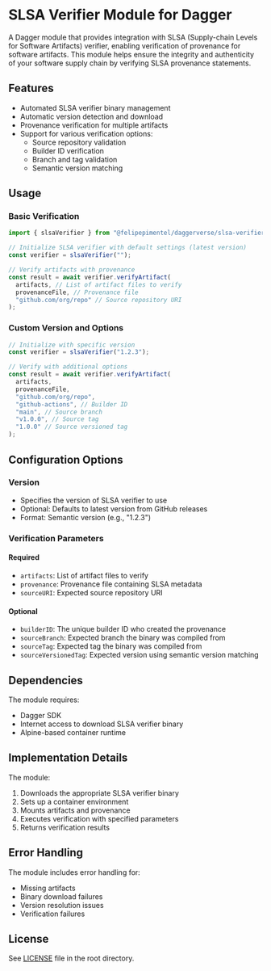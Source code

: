 # SLSA Verifier Module for Dagger

A Dagger module that provides integration with SLSA (Supply-chain Levels for Software Artifacts) verifier, enabling verification of provenance for software artifacts. This module helps ensure the integrity and authenticity of your software supply chain by verifying SLSA provenance statements.

## Features

- Automated SLSA verifier binary management
- Automatic version detection and download
- Provenance verification for multiple artifacts
- Support for various verification options:
  - Source repository validation
  - Builder ID verification
  - Branch and tag validation
  - Semantic version matching

## Usage

### Basic Verification

```typescript
import { slsaVerifier } from "@felipepimentel/daggerverse/slsa-verifier";

// Initialize SLSA verifier with default settings (latest version)
const verifier = slsaVerifier("");

// Verify artifacts with provenance
const result = await verifier.verifyArtifact(
  artifacts, // List of artifact files to verify
  provenanceFile, // Provenance file
  "github.com/org/repo" // Source repository URI
);
```

### Custom Version and Options

```typescript
// Initialize with specific version
const verifier = slsaVerifier("1.2.3");

// Verify with additional options
const result = await verifier.verifyArtifact(
  artifacts,
  provenanceFile,
  "github.com/org/repo",
  "github-actions", // Builder ID
  "main", // Source branch
  "v1.0.0", // Source tag
  "1.0.0" // Source versioned tag
);
```

## Configuration Options

### Version

- Specifies the version of SLSA verifier to use
- Optional: Defaults to latest version from GitHub releases
- Format: Semantic version (e.g., "1.2.3")

### Verification Parameters

#### Required

- `artifacts`: List of artifact files to verify
- `provenance`: Provenance file containing SLSA metadata
- `sourceURI`: Expected source repository URI

#### Optional

- `builderID`: The unique builder ID who created the provenance
- `sourceBranch`: Expected branch the binary was compiled from
- `sourceTag`: Expected tag the binary was compiled from
- `sourceVersionedTag`: Expected version using semantic version matching

## Dependencies

The module requires:

- Dagger SDK
- Internet access to download SLSA verifier binary
- Alpine-based container runtime

## Implementation Details

The module:

1. Downloads the appropriate SLSA verifier binary
2. Sets up a container environment
3. Mounts artifacts and provenance
4. Executes verification with specified parameters
5. Returns verification results

## Error Handling

The module includes error handling for:

- Missing artifacts
- Binary download failures
- Version resolution issues
- Verification failures

## License

See [LICENSE](../LICENSE) file in the root directory.
